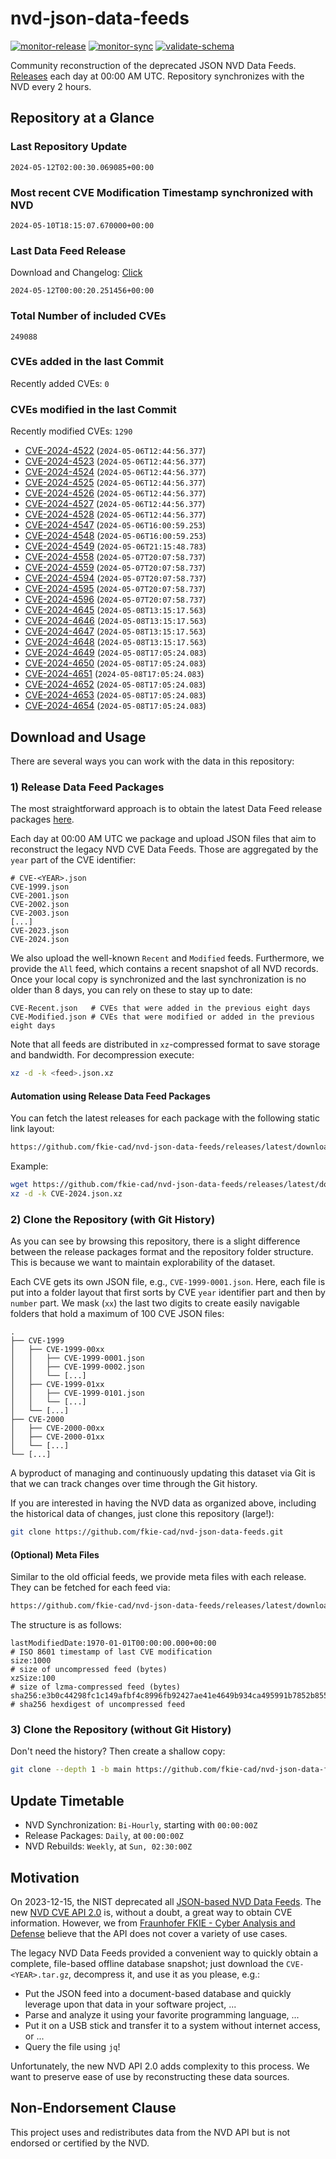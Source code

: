 # nvd-json-data-feeds

[![monitor-release](https://github.com/fkie-cad/nvd-json-data-feeds/actions/workflows/monitor_release.yml/badge.svg)](https://github.com/fkie-cad/nvd-json-data-feeds/actions/workflows/monitor_release.yml)
[![monitor-sync](https://github.com/fkie-cad/nvd-json-data-feeds/actions/workflows/monitor_sync.yml/badge.svg)](https://github.com/fkie-cad/nvd-json-data-feeds/actions/workflows/monitor_sync.yml)
[![validate-schema](https://github.com/fkie-cad/nvd-json-data-feeds/actions/workflows/validate_schema.yml/badge.svg)](https://github.com/fkie-cad/nvd-json-data-feeds/actions/workflows/validate_schema.yml)

Community reconstruction of the deprecated JSON NVD Data Feeds.
[Releases](https://github.com/fkie-cad/nvd-json-data-feeds/releases/latest) each day at 00:00 AM UTC.
Repository synchronizes with the NVD every 2 hours.

## Repository at a Glance

### Last Repository Update

```plain
2024-05-12T02:00:30.069085+00:00
```

### Most recent CVE Modification Timestamp synchronized with NVD

```plain
2024-05-10T18:15:07.670000+00:00
```

### Last Data Feed Release

Download and Changelog: [Click](https://github.com/fkie-cad/nvd-json-data-feeds/releases/latest)

```plain
2024-05-12T00:00:20.251456+00:00
```

### Total Number of included CVEs

```plain
249088
```

### CVEs added in the last Commit

Recently added CVEs: `0`



### CVEs modified in the last Commit

Recently modified CVEs: `1290`

- [CVE-2024-4522](CVE-2024/CVE-2024-45xx/CVE-2024-4522.json) (`2024-05-06T12:44:56.377`)
- [CVE-2024-4523](CVE-2024/CVE-2024-45xx/CVE-2024-4523.json) (`2024-05-06T12:44:56.377`)
- [CVE-2024-4524](CVE-2024/CVE-2024-45xx/CVE-2024-4524.json) (`2024-05-06T12:44:56.377`)
- [CVE-2024-4525](CVE-2024/CVE-2024-45xx/CVE-2024-4525.json) (`2024-05-06T12:44:56.377`)
- [CVE-2024-4526](CVE-2024/CVE-2024-45xx/CVE-2024-4526.json) (`2024-05-06T12:44:56.377`)
- [CVE-2024-4527](CVE-2024/CVE-2024-45xx/CVE-2024-4527.json) (`2024-05-06T12:44:56.377`)
- [CVE-2024-4528](CVE-2024/CVE-2024-45xx/CVE-2024-4528.json) (`2024-05-06T12:44:56.377`)
- [CVE-2024-4547](CVE-2024/CVE-2024-45xx/CVE-2024-4547.json) (`2024-05-06T16:00:59.253`)
- [CVE-2024-4548](CVE-2024/CVE-2024-45xx/CVE-2024-4548.json) (`2024-05-06T16:00:59.253`)
- [CVE-2024-4549](CVE-2024/CVE-2024-45xx/CVE-2024-4549.json) (`2024-05-06T21:15:48.783`)
- [CVE-2024-4558](CVE-2024/CVE-2024-45xx/CVE-2024-4558.json) (`2024-05-07T20:07:58.737`)
- [CVE-2024-4559](CVE-2024/CVE-2024-45xx/CVE-2024-4559.json) (`2024-05-07T20:07:58.737`)
- [CVE-2024-4594](CVE-2024/CVE-2024-45xx/CVE-2024-4594.json) (`2024-05-07T20:07:58.737`)
- [CVE-2024-4595](CVE-2024/CVE-2024-45xx/CVE-2024-4595.json) (`2024-05-07T20:07:58.737`)
- [CVE-2024-4596](CVE-2024/CVE-2024-45xx/CVE-2024-4596.json) (`2024-05-07T20:07:58.737`)
- [CVE-2024-4645](CVE-2024/CVE-2024-46xx/CVE-2024-4645.json) (`2024-05-08T13:15:17.563`)
- [CVE-2024-4646](CVE-2024/CVE-2024-46xx/CVE-2024-4646.json) (`2024-05-08T13:15:17.563`)
- [CVE-2024-4647](CVE-2024/CVE-2024-46xx/CVE-2024-4647.json) (`2024-05-08T13:15:17.563`)
- [CVE-2024-4648](CVE-2024/CVE-2024-46xx/CVE-2024-4648.json) (`2024-05-08T13:15:17.563`)
- [CVE-2024-4649](CVE-2024/CVE-2024-46xx/CVE-2024-4649.json) (`2024-05-08T17:05:24.083`)
- [CVE-2024-4650](CVE-2024/CVE-2024-46xx/CVE-2024-4650.json) (`2024-05-08T17:05:24.083`)
- [CVE-2024-4651](CVE-2024/CVE-2024-46xx/CVE-2024-4651.json) (`2024-05-08T17:05:24.083`)
- [CVE-2024-4652](CVE-2024/CVE-2024-46xx/CVE-2024-4652.json) (`2024-05-08T17:05:24.083`)
- [CVE-2024-4653](CVE-2024/CVE-2024-46xx/CVE-2024-4653.json) (`2024-05-08T17:05:24.083`)
- [CVE-2024-4654](CVE-2024/CVE-2024-46xx/CVE-2024-4654.json) (`2024-05-08T17:05:24.083`)


## Download and Usage

There are several ways you can work with the data in this repository:

### 1) Release Data Feed Packages

The most straightforward approach is to obtain the latest Data Feed release packages [here](https://github.com/fkie-cad/nvd-json-data-feeds/releases/latest).

Each day at 00:00 AM UTC we package and upload JSON files that aim to reconstruct the legacy NVD CVE Data Feeds.
Those are aggregated by the `year` part of the CVE identifier:

```
# CVE-<YEAR>.json
CVE-1999.json
CVE-2001.json
CVE-2002.json
CVE-2003.json
[...]
CVE-2023.json
CVE-2024.json
```

We also upload the well-known `Recent` and `Modified` feeds.
Furthermore, we provide the `All` feed, which contains a recent snapshot of all NVD records.
Once your local copy is synchronized and the last synchronization is no older than 8 days, you can rely on these to stay up to date:

```plain
CVE-Recent.json   # CVEs that were added in the previous eight days
CVE-Modified.json # CVEs that were modified or added in the previous eight days
```

Note that all feeds are distributed in `xz`-compressed format to save storage and bandwidth.
For decompression execute:

```sh
xz -d -k <feed>.json.xz
```

#### Automation using Release Data Feed Packages

You can fetch the latest releases for each package with the following static link layout:

```sh
https://github.com/fkie-cad/nvd-json-data-feeds/releases/latest/download/CVE-<YEAR>.json.xz
```

Example:

```sh
wget https://github.com/fkie-cad/nvd-json-data-feeds/releases/latest/download/CVE-2024.json.xz
xz -d -k CVE-2024.json.xz
```

### 2) Clone the Repository (with Git History)

As you can see by browsing this repository, there is a slight difference between the release packages format and the repository folder structure.
This is because we want to maintain explorability of the dataset.

Each CVE gets its own JSON file, e.g., `CVE-1999-0001.json`.
Here, each file is put into a folder layout that first sorts by CVE `year` identifier part and then by `number` part.
We mask (`xx`) the last two digits to create easily navigable folders that hold a maximum of 100 CVE JSON files:

```plain
.
├── CVE-1999
│   ├── CVE-1999-00xx
│   │   ├── CVE-1999-0001.json
│   │   ├── CVE-1999-0002.json
│   │   └── [...]
│   ├── CVE-1999-01xx
│   │   ├── CVE-1999-0101.json
│   │   └── [...]
│   └── [...]
├── CVE-2000
│   ├── CVE-2000-00xx
│   ├── CVE-2000-01xx
│   └── [...]
└── [...]
```

A byproduct of managing and continuously updating this dataset via Git is that we can track changes over time through the Git history.

If you are interested in having the NVD data as organized above, including the historical data of changes, just clone this repository (large!):

```sh
git clone https://github.com/fkie-cad/nvd-json-data-feeds.git
```

#### (Optional) Meta Files

Similar to the old official feeds, we provide meta files with each release. They can be fetched for each feed via:

```sh
https://github.com/fkie-cad/nvd-json-data-feeds/releases/latest/download/CVE-<YEAR>.meta
```

The structure is as follows:

```plain
lastModifiedDate:1970-01-01T00:00:00.000+00:00                          # ISO 8601 timestamp of last CVE modification
size:1000                                                               # size of uncompressed feed (bytes)
xzSize:100                                                              # size of lzma-compressed feed (bytes)
sha256:e3b0c44298fc1c149afbf4c8996fb92427ae41e4649b934ca495991b7852b855 # sha256 hexdigest of uncompressed feed
```

### 3) Clone the Repository (without Git History)

Don't need the history? Then create a shallow copy:

```sh
git clone --depth 1 -b main https://github.com/fkie-cad/nvd-json-data-feeds.git
```


## Update Timetable

* NVD Synchronization: `Bi-Hourly`, starting with `00:00:00Z`
* Release Packages: `Daily`, at `00:00:00Z`
* NVD Rebuilds: `Weekly`, at `Sun, 02:30:00Z`


## Motivation

On 2023-12-15, the NIST deprecated all [JSON-based NVD Data Feeds](https://nvd.nist.gov/vuln/data-feeds#divRetirementBanner-1).
The new [NVD CVE API 2.0](https://nvd.nist.gov/developers/vulnerabilities) is, without a doubt, a great way to obtain CVE information.
However, we from [Fraunhofer FKIE - Cyber Analysis and Defense](https://www.fkie.fraunhofer.de/en/departments/cad.html) believe that the API does not cover a variety of use cases.

The legacy NVD Data Feeds provided a convenient way to quickly obtain a complete, file-based offline database snapshot; just download the `CVE-<YEAR>.tar.gz`, decompress it, and use it as you please, e.g.:

- Put the JSON feed into a document-based database and quickly leverage upon that data in your software project, ...
- Parse and analyze it using your favorite programming language, ...
- Put it on a USB stick and transfer it to a system without internet access, or ...
- Query the file using `jq`!

Unfortunately, the new NVD API 2.0 adds complexity to this process.
We want to preserve ease of use by reconstructing these data sources.

## Non-Endorsement Clause

This project uses and redistributes data from the NVD API but is not endorsed or certified by the NVD.